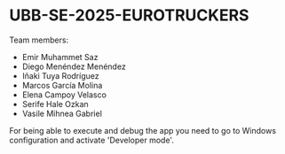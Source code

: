 # UBB-SE-2025-EUROTRUCKERS
Team members:
- Emir Muhammet Saz
- Diego Menéndez Menéndez
- Iñaki Tuya Rodríguez
- Marcos García Molina
- Elena Campoy Velasco
- Serife Hale Ozkan
- Vasile Mihnea Gabriel

For being able to execute and debug the app you need to go to Windows configuration and activate 'Developer mode'.